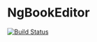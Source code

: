 # NgBookEditor

[![Build Status](https://travis-ci.org/jgluhov/ngBookEditor.svg?branch=master)](https://travis-ci.org/jgluhov/ngBookEditor)

